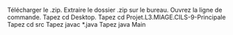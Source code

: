 Télécharger le .zip.
Extraire le dossier .zip sur le bureau.
Ouvrez la ligne de commande.
Tapez cd Desktop.
Tapez cd Projet.L3.MIAGE.CILS-9-Principale
Tapez cd src
Tapez javac *.java
Tapez java Main
